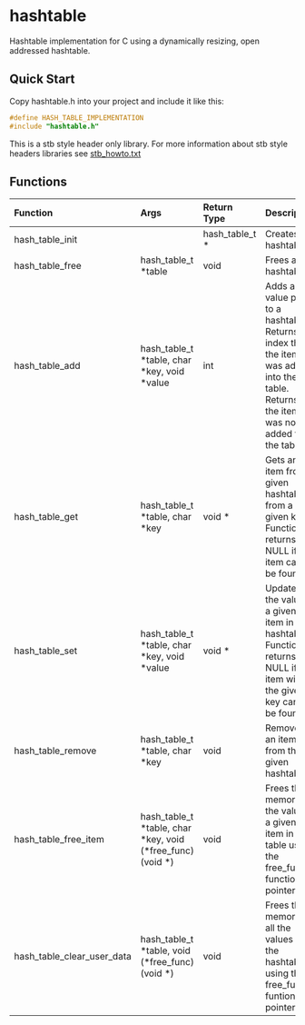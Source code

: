 # hashtable

Hashtable implementation for C using a dynamically resizing, open addressed hashtable.

## Quick Start

Copy hashtable.h into your project and include it like this:

``` c
#define HASH_TABLE_IMPLEMENTATION
#include "hashtable.h"
```
 
This is a stb style header only library. For more information about stb style
headers libraries see [stb_howto.txt](https://github.com/nothings/stb/blob/master/docs/stb_howto.txt)

## Functions

| Function                   | Args                                                      | Return Type    | Description         |
|:---------------------------|:----------------------------------------------------------|:---------------|:--------------------|
| hash_table_init            |                                                           | hash_table_t * | Creates a hashtable |
| hash_table_free            | hash_table_t *table                                       | void           | Frees a hashtable   |
| hash_table_add             | hash_table_t *table, char *key, void *value               | int            |Adds a key value pair to a hashtable. Returns the index that the item was added into the table. Returns -1 the item was not added to the table |
| hash_table_get             | hash_table_t *table, char *key                            | void *  | Gets an item from a given hashtable from a given key. Function returns NULL if the item cannot be found. |
| hash_table_set             | hash_table_t *table, char *key, void *value               | void *  | Updates the value of a given item in a hashtable. Function returns NULL if the item with the given key cannot be found. |
| hash_table_remove          | hash_table_t *table, char *key                            | void           | Removes an item from the given hashtable |
| hash_table_free_item       | hash_table_t *table, char *key, void (*free_func)(void *) | void           | Frees the memory for the value of a given item in the table using the free_func function pointer. |
| hash_table_clear_user_data | hash_table_t *table, void (*free_func)(void *)            | void           | Frees the memory for all the values in the hashtable using the free_func funtion pointer  |




